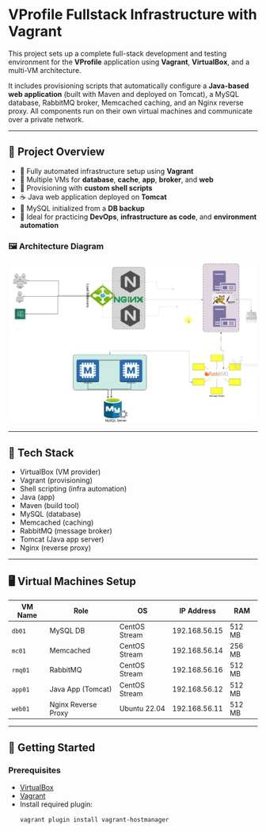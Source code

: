 # VProfile Fullstack Infrastructure with Vagrant

This project sets up a complete full-stack development and testing environment for the **VProfile** application using **Vagrant**, **VirtualBox**, and a multi-VM architecture.

It includes provisioning scripts that automatically configure a **Java-based web application** (built with Maven and deployed on Tomcat), a MySQL database, RabbitMQ broker, Memcached caching, and an Nginx reverse proxy. All components run on their own virtual machines and communicate over a private network.

---

## 🚀 Project Overview

- 🔧 Fully automated infrastructure setup using **Vagrant**
- 🐧 Multiple VMs for **database**, **cache**, **app**, **broker**, and **web**
- 🧱 Provisioning with **custom shell scripts**
- ☕ Java web application deployed on **Tomcat**
- 🐘 MySQL initialized from a **DB backup**
- 🧪 Ideal for practicing **DevOps**, **infrastructure as code**, and **environment automation**

### 🖼️ Architecture Diagram

![VProfile Architecture](assets/architecture.png)

---

## 🧰 Tech Stack

- VirtualBox (VM provider)
- Vagrant (provisioning)
- Shell scripting (infra automation)
- Java (app)
- Maven (build tool)
- MySQL (database)
- Memcached (caching)
- RabbitMQ (message broker)
- Tomcat (Java app server)
- Nginx (reverse proxy)

---

## 🖥️ Virtual Machines Setup

| VM Name | Role                | OS             | IP Address     | RAM    |
|---------|---------------------|----------------|----------------|--------|
| `db01`  | MySQL DB            | CentOS Stream  | 192.168.56.15  | 512 MB |
| `mc01`  | Memcached           | CentOS Stream  | 192.168.56.14  | 256 MB |
| `rmq01` | RabbitMQ            | CentOS Stream  | 192.168.56.16  | 512 MB |
| `app01` | Java App (Tomcat)   | CentOS Stream  | 192.168.56.12  | 512 MB |
| `web01` | Nginx Reverse Proxy | Ubuntu 22.04   | 192.168.56.11  | 512 MB |

---

## 🧪 Getting Started

### Prerequisites

- [VirtualBox](https://www.virtualbox.org/)
- [Vagrant](https://www.vagrantup.com/)
- Install required plugin:
  ```bash
  vagrant plugin install vagrant-hostmanager
